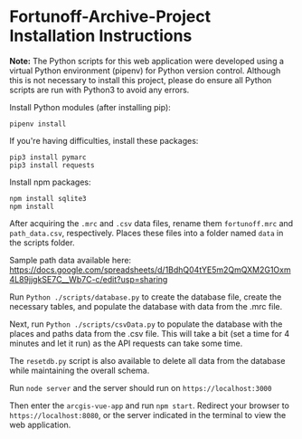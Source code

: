 # Fortunoff-Archive-Project Installation Instructions

**Note:** The Python scripts for this web application were developed using a virtual Python environment (pipenv) for Python version control. Although this is not necessary to install this project, please do ensure all Python scripts are run with Python3 to avoid any errors.

Install Python modules (after installing pip):
```
pipenv install
```
If you're having difficulties, install these packages:
```
pip3 install pymarc
pip3 install requests
```
Install npm packages:
```
npm install sqlite3
npm install
```

After acquiring the ```.mrc``` and ```.csv``` data files, rename them ```fortunoff.mrc``` and ```path_data.csv```, respectively. Places these files into a folder named ```data``` in the scripts folder.

Sample path data available here:
https://docs.google.com/spreadsheets/d/1BdhQ04tYE5m2QmQXM2G1Oxm4L89jjgkSE7C__Wb7C-c/edit?usp=sharing 

Run
```Python ./scripts/database.py```
to create the database file, create the necessary tables, and populate the database with data from the .mrc file.

Next, run
```Python ./scripts/csvData.py```
to populate the database with the places and paths data from the .csv file. This will take a bit (set a time for 4 minutes and let it run) as the API requests can take some time. 

The ```resetdb.py``` script is also available to delete all data from the database while maintaining the overall schema.

Run
```node server```
and the server should run on ```https://localhost:3000```

Then enter the ```arcgis-vue-app``` and run ```npm start```. Redirect your browser to ```https://localhost:8080```, or the server indicated in the terminal to view the web application.
